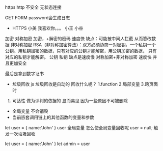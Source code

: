 https
http 不安全 无状态连接

GET FORM password会生成日志

- HTTPS
小美
   我喜欢你。。。
小王
小谷

加密
对称加密
  加密，+解密的密码
  速度快 缺点：可能被中间人拦截 从而篡改数据
非对称加密
  RSA（非对称加密算法）：双方必须协商一对密钥，一个私钥一个公钥。用私钥加密的数据，只有对应的公钥才能解密，用公钥加密的数据， 只有对应的私钥才能解密。
  公钥
  私钥
  缺点是速度慢
对称加密+非对称加密
  速度快 并且更加安全

  最后是拿到数字证书



- 垃圾回收
  js 垃圾回收是自动的
  回收什么呢？
  1.function 2.局部变量 
  3.跨页面时

1. 可达性 做为评判的依据的
  显而易见 因为一些原因不可被删除
  - 全局变量  不会销毁
  - 当前嵌套调用链上的其他函数的变量和参数

let user = {
  name:'John'
}
user 全局变量
怎么使全局变量回收呢
user = null; 触发一次垃圾回收


let user = {
  name:'John'
}
let admin = user

